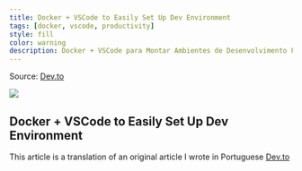 ```yaml
---
title: Docker + VSCode to Easily Set Up Dev Environment
tags: [docker, vscode, productivity]
style: fill
color: warning
description: Docker + VSCode para Montar Ambientes de Desenvolvimento Facilmente
---
```


Source: [Dev.to](https://dev.to/ferfox1981/docker-vscode-to-easily-set-up-dev-environment-2b8i)

![](https://res.cloudinary.com/practicaldev/image/fetch/s--TInqCpZX--/c_imagga_scale,f_auto,fl_progressive,h_420,q_auto,w_1000/https://dev-to-uploads.s3.amazonaws.com/uploads/articles/afaih84ncgpcaraer7y9.jpeg)

## Docker + VSCode to Easily Set Up Dev Environment

This article is a translation of an original article I wrote in Portuguese
[Dev.to](https://dev.to/ferfox1981/docker-vscode-para-montar-ambientes-de-desenvolvimento-facilmente-33fe)